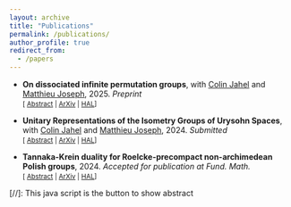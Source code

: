 ```yaml
---
layout: archive
title: "Publications"
permalink: /publications/
author_profile: true
redirect_from:
  - /papers
---
```


* **On dissociated infinite permutation groups**, with [Colin Jahel](https://sites.aub.edu.lb/colinjahel) and [Matthieu Joseph](http://webusers.imj-prg.fr/~matthieu.joseph), 2025. *Preprint* <br/>
<small>[ <a href="#/" onclick="visib('dissociation2025')">Abstract</a> | <a href="https://arxiv.org/pdf/2504.14057">ArXiv</a> | <a href="https://hal.science/hal-05047341v1">HAL</a>] </small>

<div id="dissociation2025" style="display: none; text-align: justify; line-height: 1.2" ><small>
The goal of this paper is threefold. First, we describe the notion of dissociation for closed subgroups of the group of permutations on a countably infinite set and explain its numerous consequences on unitary representations (classification of unitary representations, Property (T), Howe-Moore property, etc.) and on ergodic actions (non-existence of type III non-singular actions, Stabilizer rigidity, etc.). Some of the results presented here are new, others were proved in different contexts. Second, we introduce a new method to prove dissociation. It is based on a reinforcement of the classical notion of strong amalgamation, where we allow to amalgamate over countable sets. Third, we apply this technique of amalgamation to provide new examples of dissociated closed permutation groups, including isometry groups of some metrically homogeneous graphs, automorphism groups of diversities, and more.
</small><br><br/></div>


* **Unitary Representations of the Isometry Groups of Urysohn Spaces**, with [Colin Jahel](https://sites.aub.edu.lb/colinjahel) and [Matthieu Joseph](http://webusers.imj-prg.fr/~matthieu.joseph), 2024. *Submitted* <br/>
<small>[ <a href="#/" onclick="visib('urysohn2024')">Abstract</a> | <a href="https://arxiv.org/pdf/2410.01725">ArXiv</a> | <a href="https://hal.science/hal-04744565v1">HAL</a>] </small>

<div id="urysohn2024" style="display: none; text-align: justify; line-height: 1.2" ><small>
We obtain a complete classification of the continuous unitary representations of the isometry group of the rational Urysohn space \(\mathbb{QU}\). As a consequence, we show that Isom(\(\mathbb{QU}\)) has property (T). We also derive several ergodic theoretic consequences from this classification: (i) every probability measure-preserving action of Isom(\(\mathbb{QU}\)) is either essentially free or essentially transitive, (ii) every ergodic Isom(\(\mathbb{QU}\))-invariant probability measure on \([0,1]^{\mathbb{QU}}\) is a product measure. We obtain the same results for isometry groups of variations of  \(\mathbb{QU}\), such as the rational Urysohn sphere  \(\mathbb{QU}_1\), the integral Urysohn space  \(\mathbb{ZU}\), etc.
</small><br><br/></div>


* **Tannaka-Krein duality for Roelcke-precompact non-archimedean Polish groups**, 2024. *Accepted for publication at Fund. Math.* <br/>
<small>[ <a href="#/" onclick="visib('tannaka2024')">Abstract</a> | <a href="https://arxiv.org/pdf/2403.20077">ArXiv</a> | <a href="https://hal.science/hal-04525798">HAL</a>] </small>

<div id="tannaka2024" style="display: none; text-align: justify; line-height: 1.2" ><small>
Let \(G\) be a Roelcke-precompact non-archimedean Polish group, \(\mathcal{B}(G)\) the algebra of matrix coefficients of \(G\) arising from its continuous unitary representations. The Gel’fand spectrum \(H(G)\) of the norm closure of \(\mathcal{B}(G)\) is known as the Hilbert compactification of \(G\). Let \(\mathcal{A}_G\) be the dense subalgebra of \(\mathcal{B}(G)\) generated by indicator maps of open cosets in \(G\). We prove that multiplicative linear functionals on \(\mathcal{A}_G\) are automatically continuous, generalizing a result of Krein for finite dimensional representations of topological groups. We deduce two abstract realizations of \(H(G)\). One is the space \(P(\mathcal{M}_G)\) of partial isomorphisms with algebraically closed domain of \(\mathcal{M}_G\), the countable set of open cosets of \(G\) seen as a homogeneous first order logical structure. The other is \(T(G)\) the Tannaka monoid of \(G\). We also obtain that the natural functor that sends \(G\) to the category of its representations is full and faithful.
</small><br><br/></div>


[//]: This java script is the button to show abstract
<script>
 function visib(id) {
  var x = document.getElementById(id);
  if (x.style.display === "block") {
    x.style.display = "none";
  } else {
    x.style.display = "block";
  }
}
</script>

<script type="text/javascript" id="MathJax-script" async
  src="https://cdn.jsdelivr.net/npm/mathjax@3/es5/tex-chtml.js">
</script>
